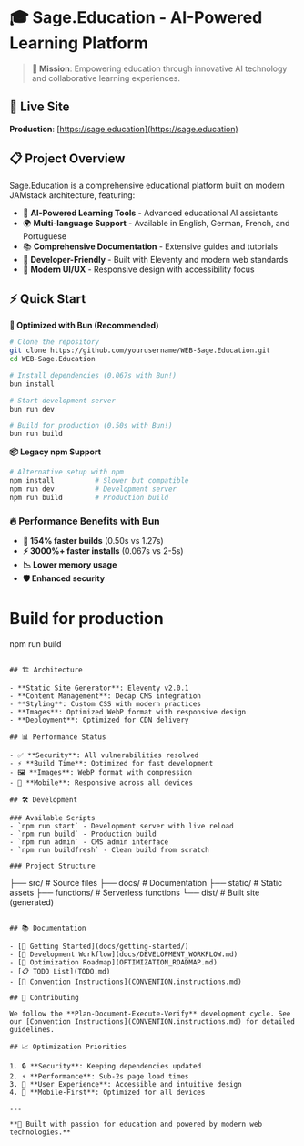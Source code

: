 # 🎓 Sage.Education - AI-Powered Learning Platform

> **🌟 Mission**: Empowering education through innovative AI technology and collaborative learning experiences.

## 🚀 Live Site
**Production**: [https://sage.education](https://sage.education)

## 📋 Project Overview

Sage.Education is a comprehensive educational platform built on modern JAMstack architecture, featuring:

- 🤖 **AI-Powered Learning Tools** - Advanced educational AI assistants
- 🌍 **Multi-language Support** - Available in English, German, French, and Portuguese  
- 📚 **Comprehensive Documentation** - Extensive guides and tutorials
- 🔧 **Developer-Friendly** - Built with Eleventy and modern web standards
- 🎨 **Modern UI/UX** - Responsive design with accessibility focus

## ⚡ Quick Start

**🚀 Optimized with Bun (Recommended)**
```bash
# Clone the repository
git clone https://github.com/yourusername/WEB-Sage.Education.git
cd WEB-Sage.Education

# Install dependencies (0.067s with Bun!)
bun install

# Start development server  
bun run dev

# Build for production (0.50s with Bun!)
bun run build
```

**📦 Legacy npm Support**
```bash
# Alternative setup with npm
npm install          # Slower but compatible
npm run dev          # Development server
npm run build        # Production build
```

### 🔥 Performance Benefits with Bun
- **🚀 154% faster builds** (0.50s vs 1.27s)
- **⚡ 3000%+ faster installs** (0.067s vs 2-5s)
- **📉 Lower memory usage**
- **🛡️ Enhanced security**

# Build for production
npm run build
```

## 🏗️ Architecture

- **Static Site Generator**: Eleventy v2.0.1
- **Content Management**: Decap CMS integration
- **Styling**: Custom CSS with modern practices
- **Images**: Optimized WebP format with responsive design
- **Deployment**: Optimized for CDN delivery

## 📊 Performance Status

- ✅ **Security**: All vulnerabilities resolved
- ⚡ **Build Time**: Optimized for fast development
- 🖼️ **Images**: WebP format with compression
- 📱 **Mobile**: Responsive across all devices

## 🛠️ Development

### Available Scripts
- `npm run start` - Development server with live reload
- `npm run build` - Production build
- `npm run admin` - CMS admin interface
- `npm run buildfresh` - Clean build from scratch

### Project Structure
```
├── src/                 # Source files
├── docs/               # Documentation
├── static/             # Static assets
├── functions/          # Serverless functions
└── dist/              # Built site (generated)
```

## 📚 Documentation

- [📖 Getting Started](docs/getting-started/)
- [🔧 Development Workflow](docs/DEVELOPMENT_WORKFLOW.md)
- [🎯 Optimization Roadmap](OPTIMIZATION_ROADMAP.md)
- [📋 TODO List](TODO.md)
- [🚀 Convention Instructions](CONVENTION.instructions.md)

## 🤝 Contributing

We follow the **Plan-Document-Execute-Verify** development cycle. See our [Convention Instructions](CONVENTION.instructions.md) for detailed guidelines.

## 📈 Optimization Priorities

1. 🔒 **Security**: Keeping dependencies updated
2. ⚡ **Performance**: Sub-2s page load times
3. 🎨 **User Experience**: Accessible and intuitive design
4. 📱 **Mobile-First**: Optimized for all devices

---

**🌟 Built with passion for education and powered by modern web technologies.**
